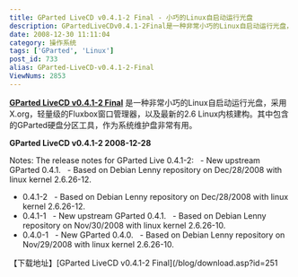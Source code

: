 ```yaml
---
title: GParted LiveCD v0.4.1-2 Final - 小巧的Linux自启动运行光盘
description: GPartedLiveCDv0.4.1-2Final是一种非常小巧的Linux自启动运行光盘，采用X.org，轻量级的Fluxbox窗口管理器，以及最新的2.6Linux内核建构。其中包含的GParted硬盘分区工具，作为系统维护盘非常有用。
date: 2008-12-30 11:11:04
category: 操作系统
tags: ['GParted', 'Linux']
post_id: 733
alias: GParted-LiveCD-v0.4.1-2-Final
ViewNums: 2853
---
```


**[GParted LiveCD v0.4.1-2 Final](/blog/gparted-livecd-v041-2-final)** 是一种非常小巧的Linux自启动运行光盘，采用X.org，轻量级的Fluxbox窗口管理器，以及最新的2.6 Linux内核建构。其中包含的GParted硬盘分区工具，作为系统维护盘非常有用。

**GParted LiveCD v0.4.1-2
2008-12-28**

Notes:
The release notes for GParted Live 0.4.1-2:
  - New upstream GParted 0.4.1.
  - Based on Debian Lenny repository on Dec/28/2008 with linux kernel 2.6.26-12.

- 0.4.1-2
  - Based on Debian Lenny repository on Dec/28/2008 with linux kernel 2.6.26-12.
- 0.4.1-1
  - New upstream GParted 0.4.1.
  - Based on Debian Lenny repository on Nov/30/2008 with linux kernel 2.6.26-10.
- 0.4.0-1
  - New GParted 0.4.0.
  - Based on Debian Lenny repository on Nov/29/2008 with linux kernel 2.6.26-10.

【下载地址】[GParted LiveCD v0.4.1-2 Final](/blog/download.asp?id=251

